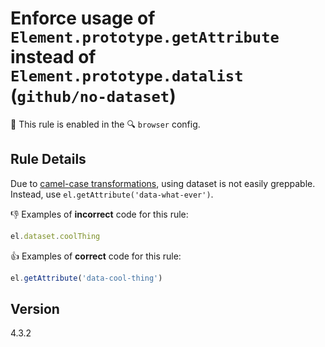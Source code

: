 # Enforce usage of `Element.prototype.getAttribute` instead of `Element.prototype.datalist` (`github/no-dataset`)

💼 This rule is enabled in the 🔍 `browser` config.

<!-- end auto-generated rule header -->

## Rule Details

Due to [camel-case transformations](https://developer.mozilla.org/en-US/docs/Web/API/HTMLElement/dataset#Name_conversion), using dataset is not easily greppable. Instead, use `el.getAttribute('data-what-ever')`.

👎 Examples of **incorrect** code for this rule:

```js
el.dataset.coolThing
```

👍 Examples of **correct** code for this rule:

```js
el.getAttribute('data-cool-thing')
```

## Version

4.3.2
